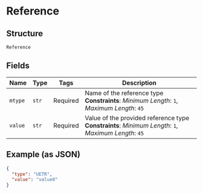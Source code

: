 
# Reference

## Structure

`Reference`

## Fields

| Name | Type | Tags | Description |
|  --- | --- | --- | --- |
| `mtype` | `str` | Required | Name of the reference type<br>**Constraints**: *Minimum Length*: `1`, *Maximum Length*: `45` |
| `value` | `str` | Required | Value of the provided reference type<br>**Constraints**: *Minimum Length*: `1`, *Maximum Length*: `45` |

## Example (as JSON)

```json
{
  "type": "UETR",
  "value": "value0"
}
```

